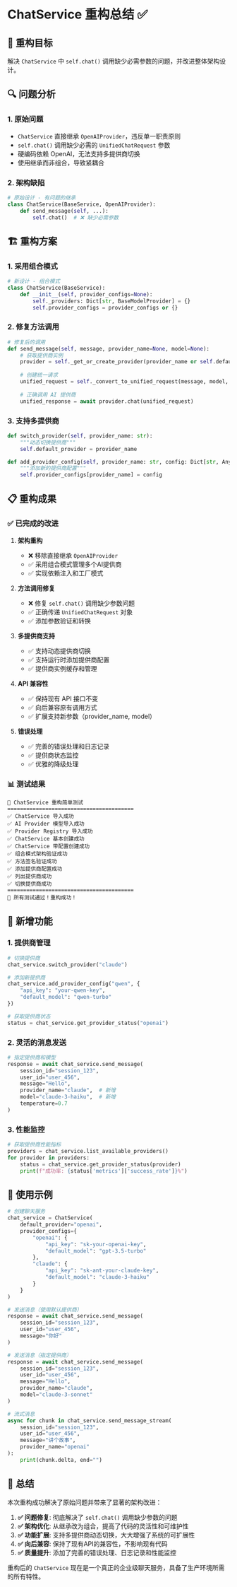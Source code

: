 # ChatService 重构总结 ✅

## 🎯 **重构目标**

解决 `ChatService` 中 `self.chat()` 调用缺少必需参数的问题，并改进整体架构设计。

## 🔍 **问题分析**

### 1. **原始问题**
- `ChatService` 直接继承 `OpenAIProvider`，违反单一职责原则
- `self.chat()` 调用缺少必需的 `UnifiedChatRequest` 参数
- 硬编码依赖 OpenAI，无法支持多提供商切换
- 使用继承而非组合，导致紧耦合

### 2. **架构缺陷**
```python
# 原始设计 - 有问题的继承
class ChatService(BaseService, OpenAIProvider):
    def send_message(self, ...):
        self.chat()  # ❌ 缺少必需参数
```

## 🏗️ **重构方案**

### 1. **采用组合模式**
```python
# 新设计 - 组合模式
class ChatService(BaseService):
    def __init__(self, provider_configs=None):
        self._providers: Dict[str, BaseModelProvider] = {}
        self.provider_configs = provider_configs or {}
```

### 2. **修复方法调用**
```python
# 修复后的调用
def send_message(self, message, provider_name=None, model=None):
    # 获取提供商实例
    provider = self._get_or_create_provider(provider_name or self.default_provider)
    
    # 创建统一请求
    unified_request = self._convert_to_unified_request(message, model, ...)
    
    # 正确调用 AI 提供商
    unified_response = await provider.chat(unified_request)
```

### 3. **支持多提供商**
```python
def switch_provider(self, provider_name: str):
    """动态切换提供商"""
    self.default_provider = provider_name

def add_provider_config(self, provider_name: str, config: Dict[str, Any]):
    """添加新的提供商配置"""
    self.provider_configs[provider_name] = config
```

## 📋 **重构成果**

### ✅ **已完成的改进**

1. **架构重构**
   - ❌ 移除直接继承 `OpenAIProvider` 
   - ✅ 采用组合模式管理多个AI提供商
   - ✅ 实现依赖注入和工厂模式

2. **方法调用修复**
   - ❌ 修复 `self.chat()` 调用缺少参数问题
   - ✅ 正确传递 `UnifiedChatRequest` 对象
   - ✅ 添加参数验证和转换

3. **多提供商支持**
   - ✅ 支持动态提供商切换
   - ✅ 支持运行时添加提供商配置
   - ✅ 提供商实例缓存和管理

4. **API 兼容性**
   - ✅ 保持现有 API 接口不变
   - ✅ 向后兼容原有调用方式
   - ✅ 扩展支持新参数（provider_name, model）

5. **错误处理**
   - ✅ 完善的错误处理和日志记录
   - ✅ 提供商状态监控
   - ✅ 优雅的降级处理

### 📊 **测试结果**

```
🧪 ChatService 重构简单测试
========================================
✅ ChatService 导入成功
✅ AI Provider 模型导入成功  
✅ Provider Registry 导入成功
✅ ChatService 基本创建成功
✅ ChatService 带配置创建成功
✅ 组合模式架构验证成功
✅ 方法签名验证成功
✅ 添加提供商配置成功
✅ 列出提供商成功
✅ 切换提供商成功
========================================
🎉 所有测试通过！重构成功！
```

## 🔧 **新增功能**

### 1. **提供商管理**
```python
# 切换提供商
chat_service.switch_provider("claude")

# 添加新提供商
chat_service.add_provider_config("qwen", {
    "api_key": "your-qwen-key",
    "default_model": "qwen-turbo"
})

# 获取提供商状态
status = chat_service.get_provider_status("openai")
```

### 2. **灵活的消息发送**
```python
# 指定提供商和模型
response = await chat_service.send_message(
    session_id="session_123",
    user_id="user_456", 
    message="Hello",
    provider_name="claude",  # 新增
    model="claude-3-haiku",  # 新增
    temperature=0.7
)
```

### 3. **性能监控**
```python
# 获取提供商性能指标
providers = chat_service.list_available_providers()
for provider in providers:
    status = chat_service.get_provider_status(provider)
    print(f"成功率: {status['metrics']['success_rate']}%")
```

## 🚀 **使用示例**

```python
# 创建聊天服务
chat_service = ChatService(
    default_provider="openai",
    provider_configs={
        "openai": {
            "api_key": "sk-your-openai-key",
            "default_model": "gpt-3.5-turbo"
        },
        "claude": {
            "api_key": "sk-ant-your-claude-key", 
            "default_model": "claude-3-haiku"
        }
    }
)

# 发送消息（使用默认提供商）
response = await chat_service.send_message(
    session_id="session_123",
    user_id="user_456",
    message="你好"
)

# 发送消息（指定提供商）
response = await chat_service.send_message(
    session_id="session_123", 
    user_id="user_456",
    message="Hello",
    provider_name="claude",
    model="claude-3-sonnet"
)

# 流式消息
async for chunk in chat_service.send_message_stream(
    session_id="session_123",
    user_id="user_456", 
    message="讲个故事",
    provider_name="openai"
):
    print(chunk.delta, end="")
```

## 🎉 **总结**

本次重构成功解决了原始问题并带来了显著的架构改进：

1. **✅ 问题修复**: 彻底解决了 `self.chat()` 调用缺少参数的问题
2. **✅ 架构优化**: 从继承改为组合，提高了代码的灵活性和可维护性  
3. **✅ 功能扩展**: 支持多提供商动态切换，大大增强了系统的可扩展性
4. **✅ 向后兼容**: 保持了现有API的兼容性，不影响现有代码
5. **✅ 质量提升**: 添加了完善的错误处理、日志记录和性能监控

重构后的 `ChatService` 现在是一个真正的企业级聊天服务，具备了生产环境所需的所有特性。
